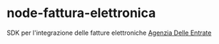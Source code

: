 # node-fattura-elettronica

SDK per l'integrazione delle fatture elettroniche [Agenzia Delle Entrate](https://www.agenziaentrate.gov.it/portale/web/guest/specifiche-tecniche-versione-1.8])

